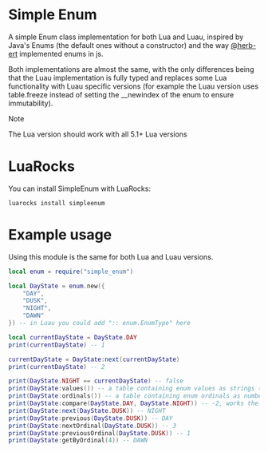 # Simple Enum
A simple Enum class implementation for both Lua and Luau, inspired by Java's Enums (the default ones without a constructor) and the way [@herb-ert](https://github.com/herb-ert) implemented enums in js.

Both implementations are almost the same, with the only differences being that the Luau implementation is fully typed and replaces some Lua functionality with Luau specific versions (for example the Luau version uses table.freeze instead of setting the __newindex of the enum to ensure immutability).

> [!NOTE]
> The Lua version should work with all 5.1+ Lua versions

# LuaRocks
You can install SimpleEnum with LuaRocks:

```
luarocks install simpleenum
```

# Example usage
Using this module is the same for both Lua and Luau versions.

```lua
local enum = require("simple_enum")

local DayState = enum.new({
	"DAY",
	"DUSK",
	"NIGHT",
	"DAWN"
}) -- in Luau you could add ":: enum.EnumType" here

local currentDayState = DayState.DAY
print(currentDayState) -- 1

currentDayState = DayState:next(currentDayState)
print(currentDayState) -- 2

print(DayState.NIGHT == currentDayState) -- false
print(DayState:values()) -- a table containing enum values as strings (DAY, DUSK, NIGHT, DAWN)
print(DayState:ordinals()) -- a table containing enum ordinals as numbers (1, 2, 3, 4)
print(DayState:compare(DayState.DAY, DayState.NIGHT)) -- -2, works the same as Java's compareTo
print(DayState:next(DayState.DUSK)) -- NIGHT
print(DayState:previous(DayState.DUSK)) -- DAY
print(DayState:nextOrdinal(DayState.DUSK)) -- 3
print(DayState:previousOrdinal(DayState.DUSK)) -- 1
print(DayState:getByOrdinal(4)) -- DAWN
```
